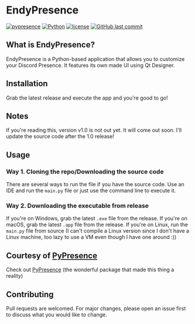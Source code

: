 # EndyPresence

[![pypresence](https://img.shields.io/badge/using-pypresence-00bb88.svg?style=for-the-badge&logo=discord&logoWidth=20)](https://github.com/qwertyquerty/pypresence)
[![Python](https://img.shields.io/badge/python-%2314354C.svg?style=for-the-badge&logo=python&logoColor=white)](https://python.org)
[![license](https://img.shields.io/github/license/enderhoang/endypresence.svg?style=for-the-badge)](https://github.com/enderhoang/pypresence/blob/master/LICENSE)
[![GitHub last commit](https://img.shields.io/github/last-commit/enderhoang/endypresence.svg?style=for-the-badge)](https://github.com/Enderhoang/EndyPresence/commit/main)
<!-- ![GitHub top language](https://img.shields.io/github/languages/top/enderhoang/endypresence.svg?style=for-the-badge) -->

## What is EndyPresence?

EndyPresence is a Python-based application that allows you to customize your Discord Presence. It features its own made UI using Qt Designer.
<!-- EndyPresence is a Python script that allows you to customize your Discord Presence. It comes with its own made UI. -->

## Installation

Grab the latest release and execute the app and you're good to go!

## Notes

If you're reading this, version v1.0 is not out yet. It will come out soon. I'll update the source code after the 1.0 release!

## Usage

### Way 1. Cloning the repo/Downloading the source code

There are several ways to run the file if you have the source code. Use an IDE and run the `main.py` file or just use the command line to execute it.

### Way 2. Downloading the executable from release

If you're on Windows, grab the latest `.exe` file from the release. If you're on macOS, grab the latest `.app` file from the release. If you're on Linux, run the `main.py` file from source (I can't compile a Linux version since I don't have a Linux machine, too lazy to use a VM even though I have one around :))
<!-- If you cloned the repo, open up an IDE of your choice and choose "Open Folder" then navigate to the EndyPresence folder then open. Then run the `main.py` file and login to Discord in the default browser. Customize the presence to your liking!
If you downloaded the release, just open the .exe file -->

## Courtesy of [PyPresence](https://github.com/qwertyquerty/pypresence)
Check out [PyPresence](https://github.com/qwertyquerty/pypresence) (the wonderful package that made this thing a reality)

## Contributing
Pull requests are welcomed. For major changes, please open an issue first to discuss what you would like to change.
